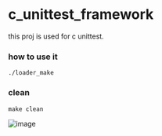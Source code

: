 # c_unittest_framework

this proj is used for c unittest.

### how to use it
`./loader_make`

### clean
`make clean`

![image](https://github.com/spfanlost/myUnittest/blob/master/doc/cap.PNG)
